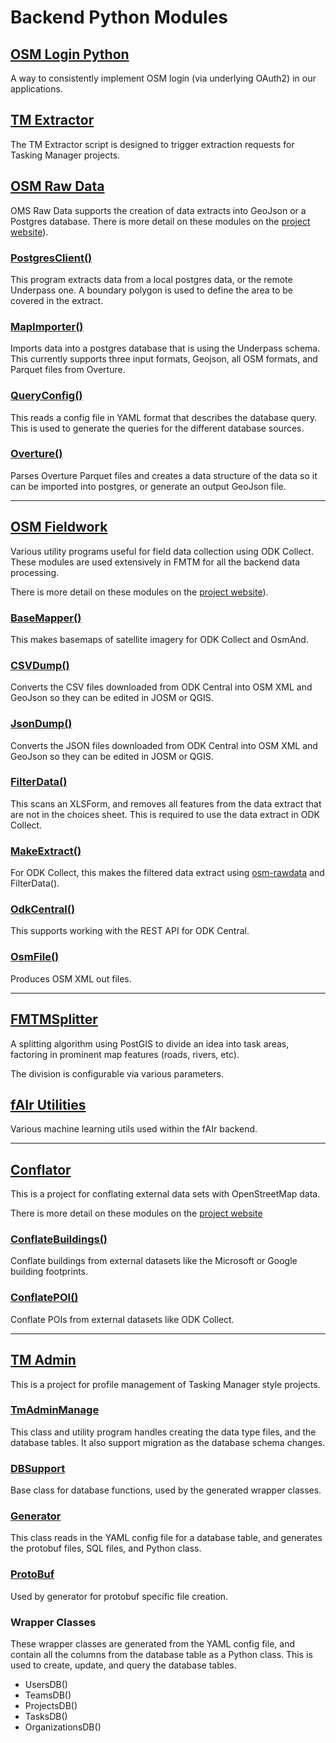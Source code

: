 # Backend Python Modules

## [OSM Login Python](https://hotosm.github.io/osm-login-python)

A way to consistently implement OSM login (via underlying OAuth2) in
our applications.

## [TM Extractor](https://github.com/hotosm/TM-Extractor)

The TM Extractor script is designed to trigger extraction requests for
Tasking Manager projects.

## [OSM Raw Data](https://hotosm.github.io/osm-rawdata)

OMS Raw Data supports the creation of data extracts into GeoJson or a
Postgres database. There is more detail on these modules on the [project
website](https://hotosm.github.io/osm-rawdata)).

### [PostgresClient()](https://hotosm.github.io/osm-rawdata/api/#postgrespy)

This program extracts data from a local postgres data, or the remote
Underpass one. A boundary polygon is used to define the area to be
covered in the extract.

### [MapImporter()](https://hotosm.github.io/osm-rawdata/api/#importerpy)

Imports data into a postgres database that is using the Underpass
schema. This currently supports three input formats, Geojson, all OSM
formats, and Parquet files from Overture.

### [QueryConfig()](https://hotosm.github.io/osm-rawdata/api/#configpy)

This reads a config file in YAML format that describes the database
query. This is used to generate the queries for the different
database sources.

### [Overture()](https://hotosm.github.io/osm-rawdata/api/#overturepy)

Parses Overture Parquet files and creates a data structure of the
data so it can be imported into postgres, or generate an output
GeoJson file.

---

## [OSM Fieldwork](https://hotosm.github.io/osm-fieldwork)

Various utility programs useful for field data collection using ODK
Collect. These modules are used extensively in FMTM for all the
backend data processing.

There is more detail on these modules on the [project
website](https://hotosm.github.io/osm-fieldwork)).

### [BaseMapper()](https://hotosm.github.io/osm-fieldwork/api/basemapper/)

This makes basemaps of satellite imagery for ODK Collect and OsmAnd.

### [CSVDump()](https://hotosm.github.io/osm-fieldwork/api/CSVDump)

Converts the CSV files downloaded from ODK Central into OSM XML and
GeoJson so they can be edited in JOSM or QGIS.

### [JsonDump()](https://hotosm.github.io/osm-fieldwork/api/json2osm/)

Converts the JSON files downloaded from ODK Central into OSM XML and
GeoJson so they can be edited in JOSM or QGIS.

### [FilterData()](https://hotosm.github.io/osm-fieldwork/api/filter_data)

This scans an XLSForm, and removes all features from the data extract
that are not in the choices sheet. This is required to use the data
extract in ODK Collect.

### [MakeExtract()](https://hotosm.github.io/osm-fieldwork/api/make_data_extract/)

For ODK Collect, this makes the filtered data extract using
[osm-rawdata](https://hotosm.github.io/osm-rawdata/) and FilterData().

### [OdkCentral()](https://hotosm.github.io/osm-fieldwork/api/OdkCentral/)

This supports working with the REST API for ODK Central.

### [OsmFile()](https://hotosm.github.io/osm-fieldwork/api/osmfile/)

Produces OSM XML out files.

---

## [FMTMSplitter](https://hotosm.github.io/fmtm-splitter)

A splitting algorithm using PostGIS to divide an idea into task areas,
factoring in prominent map features (roads, rivers, etc).

The division is configurable via various parameters.

## [fAIr Utilities](https://hotosm.github.io/fAIr-utilities)

Various machine learning utils used within the fAIr backend.

---

## [Conflator](https://github.com/hotosm/conflator)

This is a project for conflating external data sets with OpenStreetMap
data.

There is more detail on these modules on the [project
website](https://hotosm.github.io/conflator/)

### [ConflateBuildings()](https://hotosm.github.io/conflator/api/#conflator.conflateBuildings)

Conflate buildings from external datasets like the Microsoft or Google
building footprints.

### [ConflatePOI()](https://hotosm.github.io/conflator/api/#conflator.conflatePOI)

Conflate POIs from external datasets like ODK Collect.

---

## [TM Admin](https://github.com/hotosm/tm-admin)

This is a project for profile management of Tasking Manager style
projects.

### [TmAdminManage](https://github.com/hotosm/tm-admin/blob/main/tm_admin/tmadmin-manage.py)

This class and utility program handles creating the data type files,
and the database tables. It also support migration as the database
schema changes.

### [DBSupport](https://github.com/hotosm/tm-admin/blob/main/tm_admin/dbsupport.py)

Base class for database functions, used by the generated wrapper
classes.

### [Generator](https://github.com/hotosm/tm-admin/blob/main/tm_admin/generator.py)

This class reads in the YAML config file for a database table, and
generates the protobuf files, SQL files, and Python class.

### [ProtoBuf](https://github.com/hotosm/tm-admin/blob/main/tm_admin/proto.py)

Used by generator for protobuf specific file creation.

### Wrapper Classes

These wrapper classes are generated from the YAML config file, and
contain all the columns from the database table as a Python
class. This is used to create, update, and query the database tables.

- UsersDB()
- TeamsDB()
- ProjectsDB()
- TasksDB()
- OrganizationsDB()
